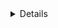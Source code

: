 <details>
  <p style="font-size:20px;font-weight:bold">This is a list of links:</p>
  <p>
    <div>This page is available on:</div>
    <div>web2 from <a href="https://terminaldweller.com">https://terminaldweller.com</a></div>
    <div>IPFS from <a href="https://ipfs.terminaldweller.com">https://ipfs.terminaldweller.com</a> or from <a href="https://terminaldweller.eth.link">terminaldweller.eth</a></div>
    <div>On <a href="gemini://gemini.terminaldweller.com">Gemini</a></div>
    <div><a href="http://iedzwh5v2vouywqy4eak3eu33amfn3rzhdcln7j4r5kcyvf46cea.b32.i2p/">i2p mirror</a></div>
    <div><a href="http://dqunl5rzlv6skqfklqr4dwi4zph2vqoaennc7qoinqs5mlug4docq2yd.onion/">tor mirror</a></div>
  <p>WKD direct and advanced are setup on/for the domain.</p>
  <p>
    <div><a href="https://keyoxide.org/hkp/9e20464f1ccf3b103249fa93a6a0f5158b3881df">keyoxide</a></div>
    <div>I don't use all the accounts listed on keyoxide regularly. The preferred methods of contacting me are the ones that are listed here, IRC, email and XMPP (The order is not significant).</div>
  </p>
  <div>
    <div>PGP FP: 9E20464F1CCF3B103249FA93A6A0F5158B3881DF - <a href="https://github.com/terminaldweller.gpg">github</a>, <a href="https://gitlab.com/terminaldweller.gpg">gitlab</a>, <a href="https://codeberg.org/terminaldweller.gpg">codeberg</a>, <a href="keys/gpg_pubkey">self-hosted</a></div>
    <div>I manually upload my PGP key to <a href="https://keys.openpgp.org">https://keys.openpgp.org</a> and <a href="https://pgp.mit.edu/">https://pgp.mit.edu/</a>.</div>
    <div>SSH FP: SHA256:tyuaTy005jkJOIPXkrJAAlCKD91d1ftEXzGTqjmEZh4 - <a href="https://github.com/terminaldweller.keys">github</a>, <a href="https://gitlab.com/terminaldweller.keys">gitlab</a>, <a href="https://codeberg.org/terminaldweller.keys">codeberg</a>, <a href="keys/id_rsa_pub">self-hosted</a></div>
    <p>
    <div>IRC:</div>
    <div><a href="https://libera.chat">Libera</a>: terminaldweller <a>FP:FEF763019F0799C1B5CD190FC89080240665CDCAE1CB889D4413775447A4826F48B18DC134D3ACDDE1D932CF3280E6026099857CF46177F1D87CD9AA859C615F</a></div>
    <div><a href="https://oftc.net">OFTC</a>: terminaldweller <a>FP:1072EFECA623C6E3D7A6628BEB6021F77EA2C876</a></div>
    <div><a href="https://rizon.net/">Rizon</a>: terminaldweller <a>FP:1072EFECA623C6E3D7A6628BEB6021F77EA2C876</a></div>
    <div><a href="https://tilde.chat">Tilde</a>: terminaldweller <a>FP:1072EFECA623C6E3D7A6628BEB6021F77EA2C876</a></div>
    <div>You can also find me on Libera, OFTC and Rizon in ##terminaldweller.</div>
    </p>
  </div>
  </p>
  <p>
    <div>XMPP:</div>
    <div>devi@jabber.terminaldweller.com</div>
    <div>devi@draugr.de</div>
  </p>
  <p>
    <div>Email:</div>
    <div style="font-weight:bold;">(the order is significant)</div>
    <div>devi@terminaldweller.com</div>
    <div>thabogre@gmail.com</div>
    <div>bloodstalker@zoho.com</div>
    <div>farzadsadeghi@protonmail.ch</div>
    <div>All emails have the ssh and pgp key fingerprints as signature. You can ask for one.</div>
  </p>
  <p>
    <div>OpenID: <a href="https://launchpad.net/~terminaldweller">https://launchpad.net/~terminaldweller</a></div>
  </p>
  <p>
    <div>Git:</div>
    <div>Github: <a href="https://github.com/terminaldweller">terminaldweller</a></div>
    <div>Mirrors:</div>
    <div><a href="https://git.terminaldweller.com">git.terminaldweller.com</a></div>
    <div><a href="https://codeberg.org/terminaldweller">codeberg.org/terminaldweller</a></div>
    <div><a href="https://gitlab.com/terminaldweller">gitlab.com/terminaldweller</a></div>
  </p>
  <p>
    <div>Mastodon: <a href="https://fosstodon.org/@terminaldweller">@terminaldweller@terminaldweller.com</a></div>
    <div>If you cant find the handle then you need to log in. I'm not hosting my own mastodon instance. I'm just hosting my own webfinger. The actual handle is <a href="https://fosstodon.org/@terminaldweller">@terminaldweller@fosstodon.org</a></div>
  </p>
  <p>Blog: <a href="https://blog.terminaldweller.com">Blog</a> <a href="https://blog.terminaldweller.com/rss/feed">RSS</a></p>
  <p><a href="https://www.linkedin.com/in/farzad-sadeghi/">Linkedin</a></p>
  <div>
    <div>Services: N/A</div>
  </div>
</details>
